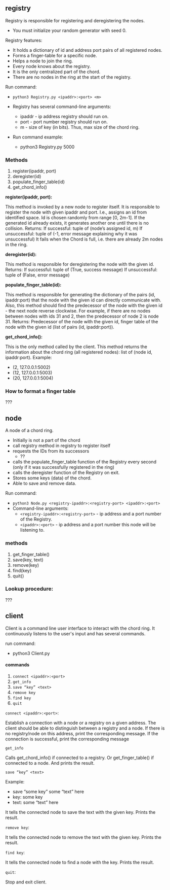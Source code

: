 ## registry

Registry is responsible for registering and deregistering the nodes.

- You must initialize your random generator with seed 0.

Registry features:

- It holds a dictionary of id and address port pairs of all registered nodes.
- Forms a finger-table for a specific node.
- Helps a node to join the ring.
- Every node knows about the registry.
- It is the only centralized part of the chord.
- There are no nodes in the ring at the start of the registry.

Run command:

- ```python3 Registry.py <ipaddr>:<port> <m>```

- Registry has several command-line arguments:
    - ipaddr - ip address registry should run on.
    - port - port number registry should run on.
    - m - size of key (in bits). Thus, max size of the chord ring.
- Run command example:
    - python3 Registry.py 5000 

### Methods

1. register(ipaddr, port)
1. deregister(id)
1. populate_finger_table(id)
1. get_chord_info()

__register(ipaddr, port):__

This method is invoked by a new node to register itself. It is responsible to register
the node with given ipaddr and port. I.e., assigns an id from identified space.
Id is chosen randomly from range [0, 2m-1]. If the generated id already exists, it
generates another one until there is no collision.
Returns:
If successful: tuple of (node’s assigned id, m)
If unsuccessful: tuple of (-1, error message explaining why it was unsuccessful)
It fails when the Chord is full, i.e. there are already 2m nodes in the ring.


__deregister(id):__

This method is responsible for deregistering the node with the given id.
Returns:
If successful: tuple of (True, success message)
If unsuccessful: tuple of (False, error message)

__populate_finger_table(id):__

This method is responsible for generating the dictionary of the pairs (id, ipaddr:port)
that the node with the given id can directly communicate with.
Also, this method should find the predecessor of the node with the given id - the next
node reverse clockwise. For example, if there are no nodes between nodes with ids
31 and 2, then the predecessor of node 2 is node 31.
Returns:
Predecessor of the node with the given id, finger table of the node with the given id
(list of pairs (id, ipaddr:port)).

__get_chord_info():__

This is the only method called by the client. This method returns the information
about the chord ring (all registered nodes): list of (node id, ipaddr:port).
Example:

- (2, 127.0.0.1:5002)
- (12, 127.0.0.1:5003)
- (20, 127.0.0.1:5004)

### How to format a finger table

???

## node

A node of a chord ring.

- Initially is not a part of the chord
- call registry method in registry to register itself
- requests the IDs from its successors
    - ??
- calls the populate_finger_table function of the Registry every second (only if it was successfully registered in the ring)
- calls the deregister function of the Registry on exit.
- Stores some keys (data) of the chord.
- Able to save and remove data.

Run command:
- ```python3 Node.py <registry-ipaddr>:<registry-port> <ipaddr>:<port>```
- Command-line arguments:
    - ```<registry-ipaddr>:<registry-port>``` - ip address and a port number of the Registry.
    - ```<ipaddr>:<port>``` - ip address and a port number this node will be listening to.

### methods

1. get_finger_table()
1. save(key, text)
1. remove(key)
1. find(key)
1. quit()

### Lookup procedure:

???

## client

Client is a command line user interface to interact with the chord ring. It continuously listens to the user's input and has several commands.

run command:

- python3 Client.py

#### commands

1. ```connect <ipaddr>:<port>```
1. ```get_info```
1. ```save “key” <text>```
1. ```remove key```
1. ```find key```
1. ```quit```

```connect <ipaddr>:<port>```: 

Establish a connection with a node or a registry on a given address. The client should be able to distinguish between a registry and a node. If there is no registry/node on this address, print the corresponding message. If the connection is successful, print the corresponding message

```get_info```

Calls get_chord_info() if connected to a registry. Or get_finger_table() if connected to a node. And prints the result.

```save “key” <text>```

Example:

- save “some key” some “text” here
- key: some key
- text: some “text” here

It tells the connected node to save the text with the given key. Prints the result.

```remove key```:

It tells the connected node to remove the text with the given key. Prints the result.

```find key```: 

It tells the connected node to find a node with the key. Prints the result.

```quit```:

Stop and exit client.
